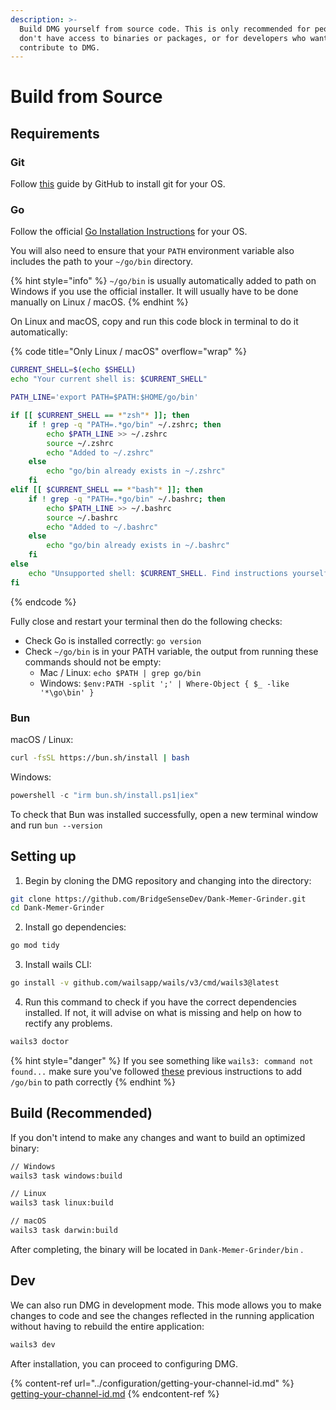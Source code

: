 ```yaml
---
description: >-
  Build DMG yourself from source code. This is only recommended for people who
  don't have access to binaries or packages, or for developers who want to
  contribute to DMG.
---
```


# Build from Source

## Requirements

### Git

Follow [this](https://github.com/git-guides/install-git) guide by GitHub to install git for your OS.

### Go

Follow the official [Go Installation Instructions](https://go.dev/doc/install) for your OS.

You will also need to ensure that your `PATH` environment variable also includes the path to your `~/go/bin` directory.&#x20;

{% hint style="info" %}
`~/go/bin` is usually automatically added to path on Windows if you use the official installer. It will usually have to be done manually on Linux / macOS.
{% endhint %}

On Linux and macOS, copy and run this code block in terminal to do it automatically:

{% code title="Only Linux / macOS" overflow="wrap" %}
```bash
CURRENT_SHELL=$(echo $SHELL)
echo "Your current shell is: $CURRENT_SHELL"

PATH_LINE='export PATH=$PATH:$HOME/go/bin'

if [[ $CURRENT_SHELL == *"zsh"* ]]; then
    if ! grep -q "PATH=.*go/bin" ~/.zshrc; then
        echo $PATH_LINE >> ~/.zshrc
        source ~/.zshrc
        echo "Added to ~/.zshrc"
    else
        echo "go/bin already exists in ~/.zshrc"
    fi
elif [[ $CURRENT_SHELL == *"bash"* ]]; then
    if ! grep -q "PATH=.*go/bin" ~/.bashrc; then
        echo $PATH_LINE >> ~/.bashrc
        source ~/.bashrc
        echo "Added to ~/.bashrc"
    else
        echo "go/bin already exists in ~/.bashrc"
    fi
else
    echo "Unsupported shell: $CURRENT_SHELL. Find instructions yourself."
fi
```
{% endcode %}

Fully close and restart your terminal then do the following checks:

* Check Go is installed correctly: `go version`
* Check `~/go/bin` is in your PATH variable, the output from running these commands should not be empty:
  * Mac / Linux: `echo $PATH | grep go/bin`
  * Windows: `$env:PATH -split ';' | Where-Object { $_ -like '*\go\bin' }`

### Bun

macOS / Linux:

```bash
curl -fsSL https://bun.sh/install | bash
```

Windows:

```powershell
powershell -c "irm bun.sh/install.ps1|iex"
```

To check that Bun was installed successfully, open a new terminal window and run `bun --version`

## Setting up

1. Begin by cloning the DMG repository and changing into the directory:

```bash
git clone https://github.com/BridgeSenseDev/Dank-Memer-Grinder.git
cd Dank-Memer-Grinder
```

2. Install go dependencies:

```bash
go mod tidy
```

3. Install wails CLI:

```bash
go install -v github.com/wailsapp/wails/v3/cmd/wails3@latest
```

4. Run this command to check if you have the correct dependencies installed. If not, it will advise on what is missing and help on how to rectify any problems.

```sh
wails3 doctor
```

{% hint style="danger" %}
If you see something like `wails3: command not found...` make sure you've followed [these](build-from-source.md#go) previous instructions to add `/go/bin` to path correctly
{% endhint %}

## Build (Recommended)

If you don't intend to make any changes and want to build an optimized binary:

```sh
// Windows
wails3 task windows:build

// Linux
wails3 task linux:build

// macOS
wails3 task darwin:build
```

After completing, the binary will be located in `Dank-Memer-Grinder/bin` .

## Dev

We can also run DMG in development mode. This mode allows you to make changes to code and see the changes reflected in the running application without having to rebuild the entire application:

```sh
wails3 dev
```

After installation, you can proceed to configuring DMG.

{% content-ref url="../configuration/getting-your-channel-id.md" %}
[getting-your-channel-id.md](../configuration/getting-your-channel-id.md)
{% endcontent-ref %}
